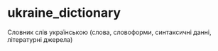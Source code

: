 # ukraine_dictionary
Словник слів українською (слова, словоформи, синтаксичні данні, літературні джерела)
